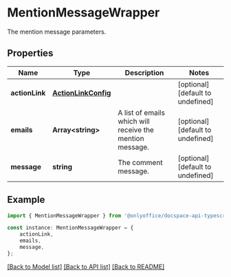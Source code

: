 # MentionMessageWrapper

The mention message parameters.

## Properties

Name | Type | Description | Notes
------------ | ------------- | ------------- | -------------
**actionLink** | [**ActionLinkConfig**](ActionLinkConfig.md) |  | [optional] [default to undefined]
**emails** | **Array&lt;string&gt;** | A list of emails which will receive the mention message. | [optional] [default to undefined]
**message** | **string** | The comment message. | [optional] [default to undefined]

## Example

```typescript
import { MentionMessageWrapper } from '@onlyoffice/docspace-api-typescript';

const instance: MentionMessageWrapper = {
    actionLink,
    emails,
    message,
};
```

[[Back to Model list]](../README.md#documentation-for-models) [[Back to API list]](../README.md#documentation-for-api-endpoints) [[Back to README]](../README.md)
